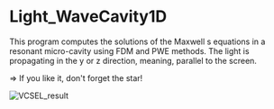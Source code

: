 # Light_WaveCavity1D

This program computes the solutions of the Maxwell s equations in a resonant micro-cavity using FDM and PWE methods. The light is propagating in the y or z direction, meaning, parallel to the screen.

=> If you like it, don't forget the star!

![VCSEL_result](https://user-images.githubusercontent.com/35040499/134243641-34d1b72e-55b4-4a45-9c52-7a9165d6c3e1.PNG)
